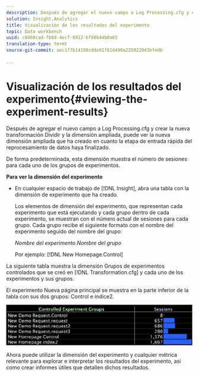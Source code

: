 ```yaml
---
description: Después de agregar el nuevo campo a Log Processing.cfg y crear la nueva transformación Dividir y la dimensión ampliada, puede ver la nueva dimensión ampliada que ha creado en cuanto la etapa de entrada rápida del reprocesamiento de datos haya finalizado.
solution: Insight,Analytics
title: Visualización de los resultados del experimento
topic: Data workbench
uuid: c0468cad-fb8d-4ecf-8912-bf80b44b0a65
translation-type: tm+mt
source-git-commit: aec1f7b14198cdde91f61d490a235022943bfedb

---
```



# Visualización de los resultados del experimento{#viewing-the-experiment-results}

Después de agregar el nuevo campo a Log Processing.cfg y crear la nueva transformación Dividir y la dimensión ampliada, puede ver la nueva dimensión ampliada que ha creado en cuanto la etapa de entrada rápida del reprocesamiento de datos haya finalizado.

De forma predeterminada, esta dimensión muestra el número de sesiones para cada uno de los grupos de experimentos.

**Para ver la dimensión del experimento**

* En cualquier espacio de trabajo de [!DNL Insight], abra una tabla con la dimensión de experimento que ha creado.

   Los elementos de dimensión del experimento, que representan cada experimento que está ejecutando y cada grupo dentro de cada experimento, se muestran con el número actual de sesiones para cada grupo. Cada grupo recibe el siguiente formato con el nombre del experimento seguido del nombre del grupo:

   *Nombre del experimento.Nombre del grupo*

   Por ejemplo: [!DNL New Homepage.Control]

La siguiente tabla muestra la dimensión Grupos de experimentos controlados que se creó en [!DNL Transformation.cfg] y cada uno de los experimentos y sus grupos.

El experimento Nueva página principal se muestra en la parte inferior de la tabla con sus dos grupos: Control e índice2.

![](assets/controlledexpgrps.png)

Ahora puede utilizar la dimensión del experimento y cualquier métrica relevante para explorar e interpretar los resultados del experimento, así como crear informes útiles que detallen dichos resultados.
